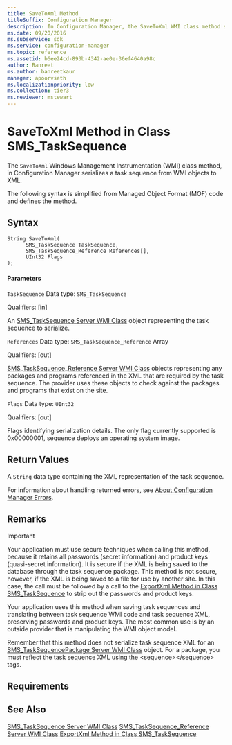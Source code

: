 ```yaml
---
title: SaveToXml Method
titleSuffix: Configuration Manager
description: In Configuration Manager, the SaveToXml WMI class method serializes a task sequence from WMI objects to XML.
ms.date: 09/20/2016
ms.subservice: sdk
ms.service: configuration-manager
ms.topic: reference
ms.assetid: b6ee24cd-893b-4342-ae0e-36ef4640a98c
author: Banreet
ms.author: banreetkaur
manager: apoorvseth
ms.localizationpriority: low
ms.collection: tier3
ms.reviewer: mstewart
---
```

# SaveToXml Method in Class SMS_TaskSequence
The `SaveToXml` Windows Management Instrumentation (WMI) class method, in Configuration Manager serializes a task sequence from WMI objects to XML.

 The following syntax is simplified from Managed Object Format (MOF) code and defines the method.

## Syntax

```
String SaveToXml(
      SMS_TaskSequence TaskSequence,
      SMS_TaskSequence_Reference References[],
      UInt32 Flags
);
```

#### Parameters
 `TaskSequence`
 Data type: `SMS_TaskSequence`

 Qualifiers: [in]

 An [SMS_TaskSequence Server WMI Class](../../../develop/reference/osd/sms_tasksequence-server-wmi-class.md) object representing the task sequence to serialize.

 `References`
 Data type: `SMS_TaskSequence_Reference` Array

 Qualifiers: [out]

 [SMS_TaskSequence_Reference Server WMI Class](../../../develop/reference/osd/sms_tasksequence_reference-server-wmi-class.md) objects representing any packages and programs referenced in the XML that are required by the task sequence. The provider uses these objects to check against the packages and programs that exist on the site.

 `Flags`
 Data type: `UInt32`

 Qualifiers: [out]

 Flags identifying serialization details. The only flag currently supported is 0x00000001, sequence deploys an operating system image.

## Return Values
 A `String` data type containing the XML representation of the task sequence.

 For information about handling returned errors, see [About Configuration Manager Errors](../../../develop/core/understand/about-configuration-manager-errors.md).

## Remarks

> [!IMPORTANT]
>  Your application must use secure techniques when calling this method, because it retains all passwords (secret information) and product keys (quasi-secret information). It is secure if the XML is being saved to the database through the task sequence package. This method is not secure, however, if the XML is being saved to a file for use by another site. In this case, the call must be followed by a call to the [ExportXml Method in Class SMS_TaskSequence](../../../develop/reference/osd/exportxml-method-in-class-sms_tasksequence.md) to strip out the passwords and product keys.

 Your application uses this method when saving task sequences and translating between task sequence WMI code and task sequence XML, preserving passwords and product keys. The most common use is by an outside provider that is manipulating the WMI object model.

 Remember that this method does not serialize task sequence XML for an [SMS_TaskSequencePackage Server WMI Class](../../../develop/reference/osd/sms_tasksequencepackage-server-wmi-class.md) object. For a package, you must reflect the task sequence XML using the \<sequence>\</sequence> tags.

## Requirements

## See Also
 [SMS_TaskSequence Server WMI Class](../../../develop/reference/osd/sms_tasksequence-server-wmi-class.md)
 [SMS_TaskSequence_Reference Server WMI Class](../../../develop/reference/osd/sms_tasksequence_reference-server-wmi-class.md)
 [ExportXml Method in Class SMS_TaskSequence](../../../develop/reference/osd/exportxml-method-in-class-sms_tasksequence.md)
